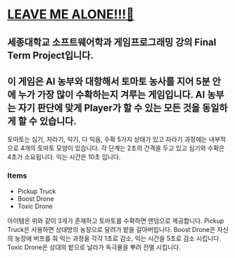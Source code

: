 # [LEAVE ME ALONE!!!🍎](https://play.unity.com/en/games/85d47c6f-084e-4ce4-a42c-f55f903f2ace/leave-me-alone)


## 세종대학교 소프트웨어학과 게임프로그래밍 강의 Final Term Project입니다.


이 게임은 AI 농부와 대항해서 토마토 농사를 지어 5분 안에 누가 가장 많이 수확하는지 겨루는 게임입니다.
AI 농부는 자기 판단에 맞게 Player가 할 수 있는 모든 것을 동일하게 할 수 있습니다.
---
토마토는 심기, 자라기, 익기, 다 익음, 수확 5가지 상태가 있고 자라기 과정에는 내부적으로 4개의 토마토 모양이 있습니다.
각 단계는 2초의 간격을 두고 있고 심기와 수확은 4초가 소요됩니다. 익는 시간은 10초 입니다.

### Items
- Pickup Truck
- Boost Drone
- Toxic Drone
  
아이템은 위와 같이 3개가 존재하고 토마토를 수확하면 랜덤으로 제공합니다.
Pickup Truck은 사용하면 상대방의 농장으로 달려가 밭을 갈아버립니다.
Boost Drone은 자신의 농장에 버프를 줘 익는 과정을 각각 1초로 감소, 익는 시간을 5초로 감소 시킵니다.
Toxic Drone은 상대의 밭으로 날라가 독극물을 뿌려 전멸 시킵니다.
